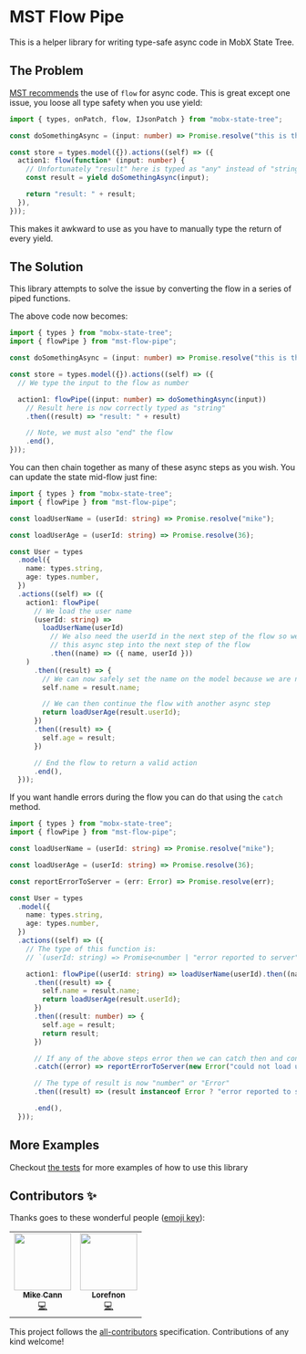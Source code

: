 # MST Flow Pipe

This is a helper library for writing type-safe async code in MobX State Tree.

## The Problem

[MST recommends](https://mobx-state-tree.js.org/concepts/async-actions) the use of `flow` for async code. This is great except one issue, you loose all type safety when you use yield:

```typescript
import { types, onPatch, flow, IJsonPatch } from "mobx-state-tree";

const doSomethingAsync = (input: number) => Promise.resolve("this is the result");

const store = types.model({}).actions((self) => ({
  action1: flow(function* (input: number) {
    // Unfortunately "result" here is typed as "any" instead of "string"
    const result = yield doSomethingAsync(input);

    return "result: " + result;
  }),
}));
```

This makes it awkward to use as you have to manually type the return of every yield.

## The Solution

This library attempts to solve the issue by converting the flow in a series of piped functions.

The above code now becomes:

```typescript
import { types } from "mobx-state-tree";
import { flowPipe } from "mst-flow-pipe";

const doSomethingAsync = (input: number) => Promise.resolve("this is the result");

const store = types.model({}).actions((self) => ({
  // We type the input to the flow as number

  action1: flowPipe((input: number) => doSomethingAsync(input))
    // Result here is now correctly typed as "string"
    .then((result) => "result: " + result)

    // Note, we must also "end" the flow
    .end(),
}));
```

You can then chain together as many of these async steps as you wish. You can update the state mid-flow just fine:

```typescript
import { types } from "mobx-state-tree";
import { flowPipe } from "mst-flow-pipe";

const loadUserName = (userId: string) => Promise.resolve("mike");

const loadUserAge = (userId: string) => Promise.resolve(36);

const User = types
  .model({
    name: types.string,
    age: types.number,
  })
  .actions((self) => ({
    action1: flowPipe(
      // We load the user name
      (userId: string) =>
        loadUserName(userId)
          // We also need the userId in the next step of the flow so we "map" the result of
          // this async step into the next step of the flow
          .then((name) => ({ name, userId }))
    )
      .then((result) => {
        // We can now safely set the name on the model because we are now in an "action"
        self.name = result.name;

        // We can then continue the flow with another async step
        return loadUserAge(result.userId);
      })
      .then((result) => {
        self.age = result;
      })

      // End the flow to return a valid action
      .end(),
  }));
```

If you want handle errors during the flow you can do that using the `catch` method.

```typescript
import { types } from "mobx-state-tree";
import { flowPipe } from "mst-flow-pipe";

const loadUserName = (userId: string) => Promise.resolve("mike");

const loadUserAge = (userId: string) => Promise.resolve(36);

const reportErrorToServer = (err: Error) => Promise.resolve(err);

const User = types
  .model({
    name: types.string,
    age: types.number,
  })
  .actions((self) => ({
    // The type of this function is:
    // `(userId: string) => Promise<number | "error reported to server">`

    action1: flowPipe((userId: string) => loadUserName(userId).then((name) => ({ name, userId })))
      .then((result) => {
        self.name = result.name;
        return loadUserAge(result.userId);
      })
      .then((result: number) => {
        self.age = result;
        return result;
      })

      // If any of the above steps error then we can catch then and continue on
      .catch((error) => reportErrorToServer(new Error("could not load user, error: " + error)))

      // The type of result is now "number" or "Error"
      .then((result) => (result instanceof Error ? "error reported to server" : result))

      .end(),
  }));
```

## More Examples

Checkout [the tests](https://github.com/mikecann/flowPipe/blob/master/test/index.test.ts) for more examples of how to use this library

## Contributors ✨

Thanks goes to these wonderful people ([emoji key](https://allcontributors.org/docs/en/emoji-key)):

<!-- ALL-CONTRIBUTORS-LIST:START - Do not remove or modify this section -->
<!-- prettier-ignore-start -->
<!-- markdownlint-disable -->
<table>
  <tr>
    <td align="center"><a href="http://www.mikecann.co.uk"><img src="https://avatars3.githubusercontent.com/u/215033?v=4" width="100px;" alt=""/><br /><sub><b>Mike Cann</b></sub></a><br /><a href="https://github.com/mikecann/mst-flow-pipe/commits?author=mikecann" title="Code">💻</a></td>
    <td align="center"><a href="https://lorefnon.tech/"><img src="https://avatars1.githubusercontent.com/u/1449492?v=4" width="100px;" alt=""/><br /><sub><b>Lorefnon</b></sub></a><br /><a href="https://github.com/mikecann/mst-flow-pipe/commits?author=lorefnon" title="Code">💻</a></td>
  </tr>
</table>

<!-- markdownlint-enable -->
<!-- prettier-ignore-end -->

<!-- ALL-CONTRIBUTORS-LIST:END -->

This project follows the [all-contributors](https://github.com/all-contributors/all-contributors) specification. Contributions of any kind welcome!
